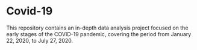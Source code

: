 # Covid-19
This repository contains an in-depth data analysis project focused on the early stages of the COVID-19 pandemic, covering the period from January 22, 2020, to July 27, 2020. 
